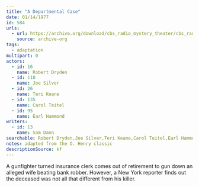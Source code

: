 ```yaml
---
title: "A Departmental Case"
date: 01/14/1977
id: 584
urls: 
  - url: https://archive.org/download/cbs_radio_mystery_theater/cbs_radio_mystery_theater-0551-0600.zip/cbs_radio_mystery_theater-0551-0600%2Fcbsrmt_0584_a_departmental_case.mp3
    source: archive-org
tags: 
  - adaptation
multipart: 0
actors:  
  - id: 16
    name: Robert Dryden  
  - id: 118
    name: Joe Silver  
  - id: 26
    name: Teri Keane  
  - id: 135
    name: Carol Teitel  
  - id: 95
    name: Earl Hammond
writers:  
  - id: 13
    name: Sam Dann
searchable: Robert Dryden,Joe Silver,Teri Keane,Carol Teitel,Earl Hammond Sam Dann
notes: adapted from the O. Henry classic
descriptionSource: kf
---
```

A gunfighter turned insurance clerk comes out of retirement to gun down an alleged wife beating bank robber. However, a New York reporter finds out the deceased was not all that different from his killer.